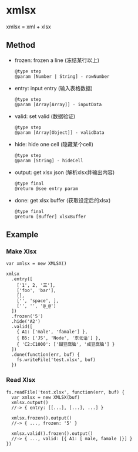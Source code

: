 # xmlsx
xmlsx = xml + xlsx

## Method

* frozen: frozen a line (冻结某行以上)

      @type step
      @param [Number | String] - rowNumber

* entry: input entry (输入表格数据)

      @type step
      @param [Array[Array]] - inputData

* valid: set valid (数据验证)

      @type step
      @param [Array[Object]] - validData

* hide: hide one cell (隐藏某个cell)

      @type step
      @param [String] - hideCell

* output: get xlsx json (解析xlsx并输出内容)

      @type final
      @return @see entry param

* done: get xlsx buffer (获取设定后的xlsx)

      @type final
      @return [Buffer] xlsxBuffer

## Example
### Make Xlsx
    var xmlsx = new XMLSX()

    xmlsx
      .entry([
        ['1', 2, '三'], 
        ['foo', 'bar'],
        [],
        ['', 'space', ],
        ['', '', '@_@']
      ])
      .frozen('5')
      .hide('A2')
      .valid([
        { A1: ['male', 'famale'] }, 
        { B5: ['JS', 'Node', '东北话'] }, 
        { 'C2:C1000': ['甜豆腐脑', '咸豆腐脑'] }
      ])
      .done(function(err, buf) {
        fs.writeFile('test.xlsx', buf)
      })

### Read Xlsx
    fs.readFile('test.xlsx', function(err, buf) {
      var xmlsx = new XMLSX(buf)
      xmlsx.output()
      //-> { entry: [[...], [...], ...] }

      xmlsx.frozen().output()
      //-> { ..., frozen: '5' }

      xmlsx.valid().frozen().output()
      //-> { ..., valid: [{ A1: [ male, famale ]}] }
    })
